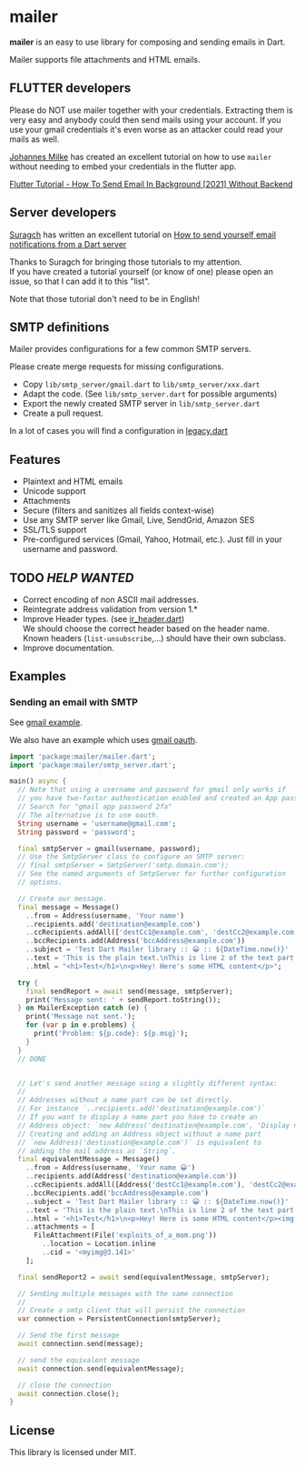 # mailer

**mailer** is an easy to use library for composing and sending emails in Dart.

Mailer supports file attachments and HTML emails.

## FLUTTER developers

Please do NOT use mailer together with your credentials.  Extracting them is very easy and anybody could then send
mails using your account.  If you use your gmail credentials it's even worse as an attacker could read your mails as
well.

[Johannes Milke](https://github.com/JohannesMilke) has created an excellent tutorial on how to use `mailer` without
needing to embed your credentials in the flutter app.

[Flutter Tutorial - How To Send Email In Background \[2021\] Without Backend](https://www.youtube.com/watch?v=RDwst9icjAY)

## Server developers

[Suragch](https://suragch.medium.com/) has written an excellent tutorial on
[How to send yourself email notifications from a Dart server](https://suragch.medium.com/how-to-send-yourself-email-notifications-from-a-dart-server-a7c16a1900d6)

Thanks to Suragch for bringing those tutorials to my attention.  
If you have created a tutorial yourself (or know of one) please open an issue, so that I can add it to this "list".

Note that those tutorial don't need to be in English!

## SMTP definitions

Mailer provides configurations for a few common SMTP servers.

Please create merge requests for missing configurations.

* Copy `lib/smtp_server/gmail.dart` to `lib/smtp_server/xxx.dart`
* Adapt the code.  (See `lib/smtp_server.dart` for possible arguments)
* Export the newly created SMTP server in `lib/smtp_server.dart`
* Create a pull request.

In a lot of cases you will find a configuration
in [legacy.dart](https://github.com/kaisellgren/mailer/blob/v2/lib/legacy.dart)

## Features

* Plaintext and HTML emails
* Unicode support
* Attachments
* Secure (filters and sanitizes all fields context-wise)
* Use any SMTP server like Gmail, Live, SendGrid, Amazon SES
* SSL/TLS support
* Pre-configured services (Gmail, Yahoo, Hotmail, etc.). Just fill in your username and password.

## TODO *HELP WANTED*

* Correct encoding of non ASCII mail addresses.
* Reintegrate address validation from version 1.*
* Improve Header types.  (see [ir_header.dart](lib/src/smtp/internal_representation/ir_header.dart))  
  We should choose the correct header based on the header name.  
  Known headers (`list-unsubscribe`,...) should have their own subclass.
* Improve documentation.

## Examples

### Sending an email with SMTP

See [gmail example](example/send_gmail.dart).

We also have an example which uses [gmail oauth](example/gmail_xoauth2/).

```dart
import 'package:mailer/mailer.dart';
import 'package:mailer/smtp_server.dart';

main() async {
  // Note that using a username and password for gmail only works if
  // you have two-factor authentication enabled and created an App password.
  // Search for "gmail app password 2fa"
  // The alternative is to use oauth.
  String username = 'username@gmail.com';
  String password = 'password';

  final smtpServer = gmail(username, password);
  // Use the SmtpServer class to configure an SMTP server:
  // final smtpServer = SmtpServer('smtp.domain.com');
  // See the named arguments of SmtpServer for further configuration
  // options.  

  // Create our message.
  final message = Message()
    ..from = Address(username, 'Your name')
    ..recipients.add('destination@example.com')
    ..ccRecipients.addAll(['destCc1@example.com', 'destCc2@example.com'])
    ..bccRecipients.add(Address('bccAddress@example.com'))
    ..subject = 'Test Dart Mailer library :: 😀 :: ${DateTime.now()}'
    ..text = 'This is the plain text.\nThis is line 2 of the text part.'
    ..html = "<h1>Test</h1>\n<p>Hey! Here's some HTML content</p>";

  try {
    final sendReport = await send(message, smtpServer);
    print('Message sent: ' + sendReport.toString());
  } on MailerException catch (e) {
    print('Message not sent.');
    for (var p in e.problems) {
      print('Problem: ${p.code}: ${p.msg}');
    }
  }
  // DONE


  // Let's send another message using a slightly different syntax:
  //
  // Addresses without a name part can be set directly.
  // For instance `..recipients.add('destination@example.com')`
  // If you want to display a name part you have to create an
  // Address object: `new Address('destination@example.com', 'Display name part')`
  // Creating and adding an Address object without a name part
  // `new Address('destination@example.com')` is equivalent to
  // adding the mail address as `String`.
  final equivalentMessage = Message()
    ..from = Address(username, 'Your name 😀')
    ..recipients.add(Address('destination@example.com'))
    ..ccRecipients.addAll([Address('destCc1@example.com'), 'destCc2@example.com'])
    ..bccRecipients.add('bccAddress@example.com')
    ..subject = 'Test Dart Mailer library :: 😀 :: ${DateTime.now()}'
    ..text = 'This is the plain text.\nThis is line 2 of the text part.'
    ..html = '<h1>Test</h1>\n<p>Hey! Here is some HTML content</p><img src="cid:myimg@3.141"/>'
    ..attachments = [
      FileAttachment(File('exploits_of_a_mom.png'))
        ..location = Location.inline
        ..cid = '<myimg@3.141>'
    ];

  final sendReport2 = await send(equivalentMessage, smtpServer);

  // Sending multiple messages with the same connection
  //
  // Create a smtp client that will persist the connection
  var connection = PersistentConnection(smtpServer);

  // Send the first message
  await connection.send(message);

  // send the equivalent message
  await connection.send(equivalentMessage);

  // close the connection
  await connection.close();
}
```

## License

This library is licensed under MIT.
